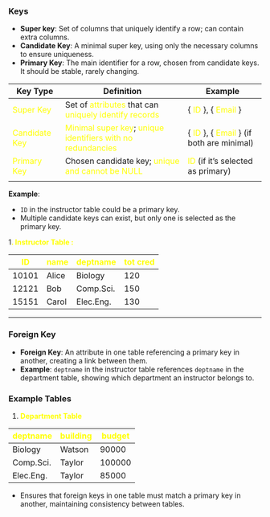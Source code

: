 ### Keys

- **Super key**: Set of columns that uniquely identify a row; can contain extra columns.
- **Candidate Key**: A minimal super key, using only the necessary columns to ensure uniqueness.
- **Primary Key**: The main identifier for a row, chosen from candidate keys. It should be stable, rarely changing.


| **Key Type**                                              | **Definition**                                                                                                                                     | **Example**                                                                                                                          |
| --------------------------------------------------------- | -------------------------------------------------------------------------------------------------------------------------------------------------- | ------------------------------------------------------------------------------------------------------------------------------------ |
| <span style="color:rgb(255, 255, 0)">Super Key</span>     | Set of <span style="color:rgb(255, 255, 0)">attributes</span> that can <span style="color:rgb(255, 255, 0)">uniquely identify records</span>       | {  <span style="color:rgb(255, 255, 0)">ID</span> }, {  <span style="color:rgb(255, 255, 0)">Email</span>  }                         |
| <span style="color:rgb(255, 255, 0)">Candidate Key</span> | <span style="color:rgb(255, 255, 0)">Minimal super key</span>; <span style="color:rgb(255, 255, 0)">unique identifiers with no redundancies</span> | { <span style="color:rgb(255, 255, 0)"> ID</span> }, {   <span style="color:rgb(255, 255, 0)">Email</span>  }  (if both are minimal) |
| <span style="color:rgb(255, 255, 0)">Primary Key</span>   | Chosen candidate key; <span style="color:rgb(255, 255, 0)">unique and cannot be NULL</span>                                                        | <span style="color:rgb(255, 255, 0)">ID</span> (if it’s selected as primary)                                                         |
|                                                           |                                                                                                                                                    |                                                                                                                                      |

**Example**:

- `ID` in the instructor table could be a primary key.
- Multiple candidate keys can exist, but only one is selected as the primary key.


1<span style="font-weight:bold; color:rgb(255, 255, 0)">. Instructor Table :</span>

| <span style="color:rgb(255, 255, 0)">ID</span> | <span style="color:rgb(255, 255, 0)">name</span> | <span style="color:rgb(255, 255, 0)">deptname</span> | <span style="color:rgb(255, 255, 0)">tot cred</span> |
| ---------------------------------------------- | ------------------------------------------------ | ---------------------------------------------------- | ---------------------------------------------------- |
| 10101                                          | Alice                                            | Biology                                              | 120                                                  |
| 12121                                          | Bob                                              | Comp.Sci.                                            | 150                                                  |
| 15151                                          | Carol                                            | Elec.Eng.                                            | 130                                                  |

---

### Foreign Key

- **Foreign Key**: An attribute in one table referencing a primary key in another, creating a link between them.
- **Example**: `deptname` in the instructor table references `deptname` in the department table, showing which department an instructor belongs to.


### Example Tables


1. <span style=" font-weight:bold;  color:rgb(255, 255, 0)">Department Table</span>

| <span style="color:rgb(255, 255, 0)">deptname</span> | <span style="color:rgb(255, 255, 0)">building</span> | <span style="color:rgb(255, 255, 0)">budget</span> |
| ---------------------------------------------------- | ---------------------------------------------------- | -------------------------------------------------- |
| Biology                                              | Watson                                               | 90000                                              |
| Comp.Sci.                                            | Taylor                                               | 100000                                             |
| Elec.Eng.                                            | Taylor                                               | 85000                                              |

- Ensures that foreign keys in one table must match a primary key in another, maintaining consistency between tables.